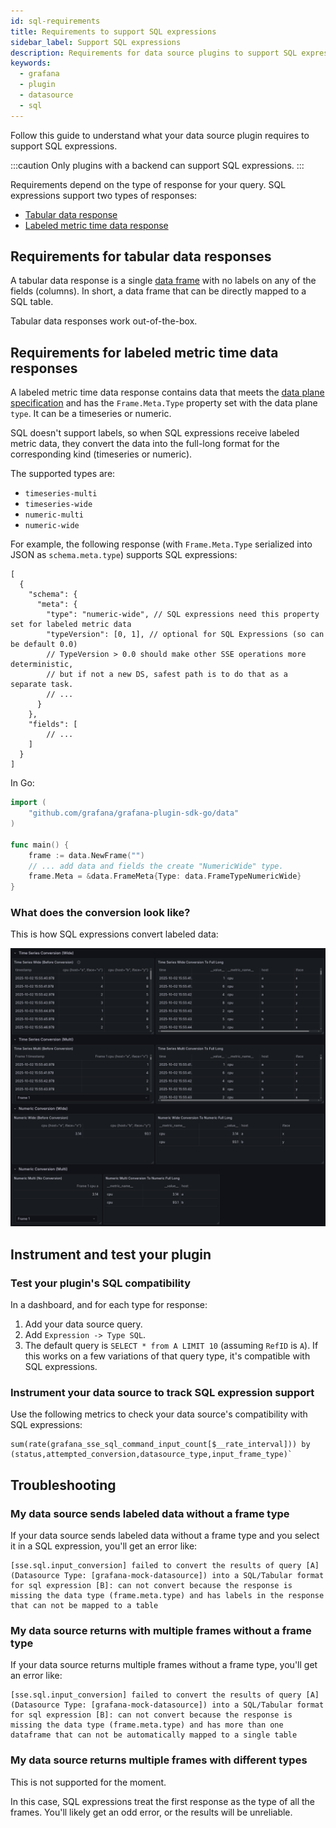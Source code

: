```yaml
---
id: sql-requirements
title: Requirements to support SQL expressions
sidebar_label: Support SQL expressions
description: Requirements for data source plugins to support SQL expressions.
keywords:
  - grafana
  - plugin
  - datasource
  - sql
---
```


Follow this guide to understand what your data source plugin requires to support SQL expressions.

:::caution
Only plugins with a backend can support SQL expressions.
:::

Requirements depend on the type of response for your query. SQL expressions support two types of responses:

- [Tabular data response](#requirements-for-tabular-data-responses) 
- [Labeled metric time data response](#requirements-for-labeled-metric-time-data-responses) 

## Requirements for tabular data responses

A tabular data response is a single [data frame](../../key-concepts/data-frames) with no labels on any of the fields (columns). In short, a data frame that can be directly mapped to a SQL table.

Tabular data responses work out-of-the-box.

## Requirements for labeled metric time data responses

A labeled metric time data response contains data that meets the [data plane specification](https://grafana.com/developers/dataplane) and has the `Frame.Meta.Type` property set with the data plane `type`. It can be a timeseries or numeric. 

SQL doesn't support labels, so when SQL expressions receive labeled metric data, they convert the data into the full-long format for the corresponding kind (timeseries or numeric). 

The supported types are:

- `timeseries-multi`
- `timeseries-wide`
- `numeric-multi`
- `numeric-wide`

For example, the following response (with `Frame.Meta.Type` serialized into JSON as `schema.meta.type`) supports SQL expressions:

```jsonc
[
  {
    "schema": {
      "meta": {
        "type": "numeric-wide", // SQL expressions need this property set for labeled metric data
        "typeVersion": [0, 1], // optional for SQL Expressions (so can be default 0.0)
        // TypeVersion > 0.0 should make other SSE operations more deterministic,
        // but if not a new DS, safest path is to do that as a separate task.
        // ...
      }
    },
    "fields": [
        // ...
    ]
  }
]
```

In Go:

```go
import (
    "github.com/grafana/grafana-plugin-sdk-go/data"
)

func main() {
    frame := data.NewFrame("")
    // ... add data and fields the create "NumericWide" type.
    frame.Meta = &data.FrameMeta{Type: data.FrameTypeNumericWide}
}
```

### What does the conversion look like?

This is how SQL expressions convert labeled data:

![SQL conversion](./images/sql-conversion.png)

## Instrument and test your plugin

### Test your plugin's SQL compatibility

In a dashboard, and for each type for response:

1. Add your data source query.
1. Add `Expression -> Type SQL`.
1. The default query is `SELECT * from A LIMIT 10` (assuming `RefID` is `A`). If this works on a few variations of that query type, it's compatible with SQL expressions.

### Instrument your data source to track SQL expression support

Use the following metrics to check your data source's compatibility with SQL expressions:

```
sum(rate(grafana_sse_sql_command_input_count[$__rate_interval])) by (status,attempted_conversion,datasource_type,input_frame_type)`
```

## Troubleshooting

### My data source sends labeled data without a frame type 

If your data source sends labeled data without a frame type and you select it in a SQL expression, you'll get an error like:

```
[sse.sql.input_conversion] failed to convert the results of query [A] (Datasource Type: [grafana-mock-datasource]) into a SQL/Tabular format for sql expression [B]: can not convert because the response is missing the data type (frame.meta.type) and has labels in the response that can not be mapped to a table
```

### My data source returns with multiple frames without a frame type

If your data source returns multiple frames without a frame type, you'll get an error like:

```
[sse.sql.input_conversion] failed to convert the results of query [A] (Datasource Type: [grafana-mock-datasource]) into a SQL/Tabular format for sql expression [B]: can not convert because the response is missing the data type (frame.meta.type) and has more than one dataframe that can not be automatically mapped to a single table
```

### My data source returns multiple frames with different types

This is not supported for the moment. 

In this case, SQL expressions treat the first response as the type of all the frames. You'll likely get an odd error, or the results will be unreliable.

